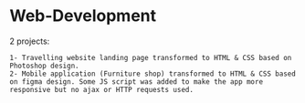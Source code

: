 # Web-Development

2 projects:

    1- Travelling website landing page transformed to HTML & CSS based on Photoshop design.
    2- Mobile application (Furniture shop) transformed to HTML & CSS based on figma design. Some JS script was added to make the app more responsive but no ajax or HTTP requests used.
    
